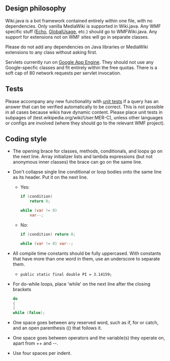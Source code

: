 ## Design philosophy

Wiki.java is a bot framework contained entirely within one file, with no dependencies.
Only vanilla MediaWiki is supported in Wiki.java. Any WMF specific stuff
([Echo](https://mediawiki.org/wiki/Extension:Echo), 
[GlobalUsage](https://mediawiki.org/wiki/Extension:GlobalUsage), etc.) should go
to WMFWiki.java. Any support for extensions not on WMF sites will go in separate
classes.

Please do not add any dependencies on Java libraries or MediaWiki extensions to
any class without asking first.

Servlets currently run on [Google App Engine](https://cloud.google.com/appengine/docs). 
They should not use any Google-specfic classes and fit entirely within the free
quotas. There is a soft cap of 80 network requests per servlet invocation.

## Tests

Please accompany any new functionality with [unit tests](test/org/wikipedia/) if
a query has an answer that can be verified automatically to be correct. This is 
not possible in all cases because wikis have dynamic content. Please place unit 
tests in subpages of (test.wikipedia.org/wiki/User:MER-C), unless other 
languages or configs are involved (where they should go to the relevant WMF 
project). 

## Coding style

- The opening brace for classes, methods, conditionals, and loops go on the next 
  line. Array initializer lists and lambda expressions (but not anonymous inner 
  classes) the brace can go on the same line.
- Don't collapse single line conditional or loop bodies onto the same line as 
  its header. Put it on the next line.
  - Yes:

    ```java
    if (condition)
        return 0;

    while (var != 0)
        var--;
    ```
  - No:

    ```java
    if (condition) return 0;

    while (var != 0) var--;
    ```
- All compile time constants should be fully uppercased. With constants that
  have more than one word in them, use an underscore to separate them.
  - `public static final double PI = 3.14159;`

- For do-while loops, place 'while' on the next line after the closing brackets

  ```java
  do
  {
  }
  while (false);
  ```
- One space goes between any reserved word, such as if, for or catch, and an 
  open parenthesis (() that follows it.
- One space goes between operators and the variable(s) they operate on, apart 
  from ++ and --.
- Use four spaces per indent.

